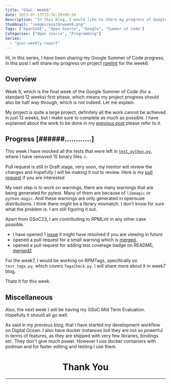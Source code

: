 ```yaml
---
title: "GSoC: Week6"
date: 2023-07-17T15:56:39+05:30
Description: "In this blog, I would like to share my progress of Google Summer of Code 2023, for week 6"
thumbnail: "images/post8/week6.png"
Tags: ["OpenSUSE", "Open Source", "Google", "Summer of Code"]
Categories: ["Open source", "Programming"]
Series:
  - "gsoc-weekly-report"
---
```


Hi, in this series, I have been sharing my Google Summer of Code progress, in this post I will share my progress on project [rpmlint] for the week6.

[rpmlint]: https://github.com/rpm-software-management/rpmlint

## Overview

Week 6, which is the final week of the Google Summer of Code (for a standard 12 weeks) first phase, which means my project progress should also be half way through, which is not indeed. Let me explain.

My project is quite a large project, definitely all the work cannot be achieved in just 12 weeks, but I make sure to complete as much as possible. I have explained about the work to be done in my [previous post] please refer to it.

[previous post]: /post/week5-at-gsoc/

## Progress [######............]

This week I have mocked all the tests that were left in [`test_python.py`](https://github.com/afrid18/rpmlint/blob/main/test/test_python.py), where I have removed 15 binary files :fire:.

Pull request is still in Draft stage, very soon, my mentor will review the changes and hopefully I will be making it out to review. Here is my [pull request] if you are interested 

[pull request]: https://github.com/rpm-software-management/rpmlint/pull/1079

My next step is to work on warnings, there are many warnings that are being generated for pytest. Many of them are because of `libmagic` or `python-magic`. And these warnings are only generated in opensuse distributions. I think there might be a library mismatch. I don't know for sure what the problem is. I am still figuring it out.

Apart from GSoC23, I am contributing to RPMLint in any other case possible. 
* I have opened 1 [issue] it might have resolved if you are viewing in future 
* opened a pull request for a small warning which is [merged],
* opened a pull request for adding test coverage badge on README; [merged2]

[issue]: https://github.com/rpm-software-management/rpmlint/issues/1083
[merged]: https://github.com/rpm-software-management/rpmlint/pull/1084
[merged2]: https://github.com/rpm-software-management/rpmlint/pull/1086

For the week7, I would be working on RPMTags, specifically on `test_tags.py`, which covers `TagsCheck.py`. I will share more about it in week7 blog.

Thats it for this week.


## Miscellaneous

Also, the next week I will be having my GSoC Mid Term Evaluation. Hopefully it should all go well.

As said in my previous blog, that I have started my development workflow on Digital Ocean. I also have docker instances but they are not so powerful in terms of features, as they are shipped with very few libraries, bindings etc. They don't give much power. However I use docker containers with podman and for faster editing and testing I use them.

<h1 style="text-align: center"> Thank You </h1>

---
